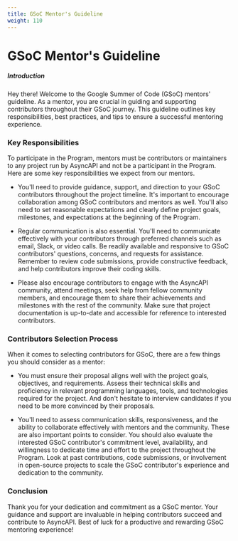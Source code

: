 ```yaml
---
title: GSoC Mentor's Guideline
weight: 110
---
```


# GSoC Mentor's Guideline

##### Introduction

Hey there! Welcome to the Google Summer of Code (GSoC) mentors' guideline. As a mentor, you are crucial in guiding and supporting contributors throughout their GSoC journey. This guideline outlines key responsibilities, best practices, and tips to ensure a successful mentoring experience.

### Key Responsibilities

To participate in the Program, mentors must be contributors or maintainers to any project run by AsyncAPI and not be a participant in the Program. Here are some key responsibilities we expect from our mentors.

- You'll need to provide guidance, support, and direction to your GSoC contributors throughout the project timeline. It's important to encourage collaboration among GSoC contributors and mentors as well. You'll also need to set reasonable expectations and clearly define project goals, milestones, and expectations at the beginning of the Program.

- Regular communication is also essential. You'll need to communicate effectively with your contributors through preferred channels such as email, Slack, or video calls. Be readily available and responsive to GSoC contributors' questions, concerns, and requests for assistance. Remember to review code submissions, provide constructive feedback, and help contributors improve their coding skills.

- Please also encourage contributors to engage with the AsyncAPI community, attend meetings, seek help from fellow community members, and encourage them to share their achievements and milestones with the rest of the community. Make sure that project documentation is up-to-date and accessible for reference to interested contributors.
### Contributors Selection Process

When it comes to selecting contributors for GSoC, there are a few things you should consider as a mentor:

- You must ensure their proposal aligns well with the project goals, objectives, and requirements. Assess their technical skills and proficiency in relevant programming languages, tools, and technologies required for the project. And don't hesitate to interview candidates if you need to be more convinced by their proposals.

- You'll need to assess communication skills, responsiveness, and the ability to collaborate effectively with mentors and the community. These are also important points to consider. You should also evaluate the interested GSoC contributor's commitment level, availability, and willingness to dedicate time and effort to the project throughout the Program. Look at past contributions, code submissions, or involvement in open-source projects to scale the GSoC contributor's experience and dedication to the community.

### Conclusion

Thank you for your dedication and commitment as a GSoC mentor. Your guidance and support are invaluable in helping contributors succeed and contribute to AsyncAPI. Best of luck for a productive and rewarding GSoC mentoring experience!
